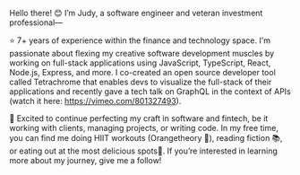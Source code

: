 Hello there! 😊 I’m Judy, a software engineer and veteran investment professional—

⭐️ 7+ years of experience within the finance and technology space. I'm passionate about flexing my creative software development muscles by working on full-stack applications using JavaScript, TypeScript, React, Node.js, Express, and more. I co-created an open source developer tool called Tetrachrome that enables devs to visualize the full-stack of their applications and recently gave a tech talk on GraphQL in the context of APIs (watch it here: https://vimeo.com/801327493).

🔑 Excited to continue perfecting my craft in software and fintech, be it working with clients, managing projects, or writing code. In my free time, you can find me doing HIIT workouts (Orangetheory 🍊), reading fiction 📚, or eating out at the most delicious spots🍴. If you’re interested in learning more about my journey, give me a follow!

<!--
**judywuxingyi/judywuxingyi** is a ✨ _special_ ✨ repository because its `README.md` (this file) appears on your GitHub profile.

Here are some ideas to get you started:

- 🔭 I’m currently working on ...
- 🌱 I’m currently learning ...
- 👯 I’m looking to collaborate on ...
- 🤔 I’m looking for help with ...
- 💬 Ask me about ...
- 📫 How to reach me: ...
- 😄 Pronouns: ...
- ⚡ Fun fact: ...
-->
